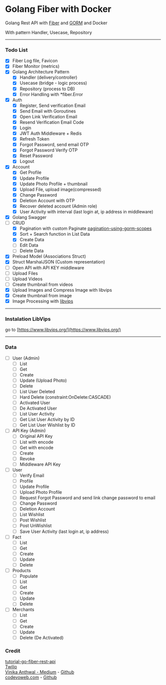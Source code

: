 # Golang Fiber with Docker

Golang Rest API with [Fiber](https://github.com/gofiber/fiber) and [GORM](https://github.com/go-gorm/gorm) and Docker

With pattern Handler, Usecase, Repository

---

### Todo List

- [x] Fiber Log file, Favicon
- [x] Fiber Monitor (metrics)
- [x] Golang Architecture Pattern
  - [x] Handler (delivery/controller)
  - [x] Usecase (bridge - logic process)
  - [x] Repository (process to DB)
  - [x] Error Handling with *fiber.Error
- [x] Auth
  - [x] Register, Send verification Email
  - [x] Send Email with Goroutines
  - [x] Open Link Verification Email
  - [x] Resend Verification Email Code
  - [x] Login
  - [x] JWT Auth Middleware + Redis
  - [x] Refresh Token
  - [x] Forgot Password, send email OTP
  - [x] Forgot Password Verify OTP
  - [x] Reset Password
  - [x] Logout
- [x] Account
  - [x] Get Profile
  - [x] Update Profile
  - [x] Update Photo Profile + thumbnail
  - [x] Upload File, upload image(compressed)
  - [x] Change Password
  - [x] Deletion Account with OTP
  - [x] Recover deleted account (Admin role)
  - [x] User Activity with interval (last login at, ip address in middleware)
- [x] Golang Swagger
- [ ] CRUD
  - [x] Pagination with custom Paginate [pagination-using-gorm-scopes](https://dev.to/rafaelgfirmino/pagination-using-gorm-scopes-3k5f)
  - [x] Sort + Search function in List Data
  - [x] Create Data
  - [ ] Edit Data
  - [ ] Delete Data
- [x] Preload Model (Associations Struct)
- [x] Struct MarshalJSON (Custom representation)
- [ ] Open API with API KEY middleware
- [ ] Upload Files
- [ ] Upload Videos
- [ ] Create thumbnail from videos
- [x] Upload Images and Compress Image with libvips
- [x] Create thumbnail from image
- [x] Image Processing with [libvips](https://www.libvips.org/)

---

### Instalation LibVips

go to [https://www.libvips.org/](https://www.libvips.org/)

---

### Data

- [ ] User (Admin)
  - [ ] List
  - [ ] Get
  - [ ] Create
  - [ ] Update (Upload Photo)
  - [ ] Delete
  - [ ] List User Deleted
  - [ ] Hard Delete (constraint:OnDelete:CASCADE)
  - [ ] Activated User
  - [ ] De Activated User
  - [ ] List User Activity
  - [ ] Get List User Activity by ID
  - [ ] Get List User Wishlist by ID
- [ ] API Key (Admin)
  - [ ] Original API Key
  - [ ] List with encode
  - [ ] Get with encode
  - [ ] Create
  - [ ] Revoke
  - [ ] Middleware API Key
- [ ] User
  - [ ] Verify Email
  - [ ] Profile
  - [ ] Update Profile
  - [ ] Upload Photo Profile
  - [ ] Request Forgot Password and send link change password to email
  - [ ] Change Password
  - [ ] Deletion Account
  - [ ] List Wishlist
  - [ ] Post Wishlist
  - [ ] Post UnWishlist
  - [ ] Save User Activity (last login at, ip address)
- [ ] Fact
  - [ ] List
  - [ ] Get
  - [ ] Create
  - [ ] Update
  - [ ] Delete
- [ ] Products
  - [ ] Populate
  - [ ] List
  - [ ] Get
  - [ ] Create
  - [ ] Update
  - [ ] Delete
- [ ] Merchants
  - [ ] List
  - [ ] Get
  - [ ] Create
  - [ ] Update
  - [ ] Delete (De Activated)

### Credit

[tutorial-go-fiber-rest-api](https://github.com/koddr/tutorial-go-fiber-rest-api)  
[Twilio](https://www.twilio.com/blog/build-restful-api-using-golang-and-gin)  
[Vinika Anthwal - Medium](https://medium.com/@22vinikaanthwal/register-login-api-with-jwt-authentication-in-golang-gin-740633e5707b) - [Github](https://github.com/VinikaAnthwal/go-jwt)  
[codevoweb.com](https://codevoweb.com/how-to-properly-use-jwt-for-authentication-in-golang/) - [Github](https://github.com/wpcodevo/golang-fiber-jwt-rs256)
